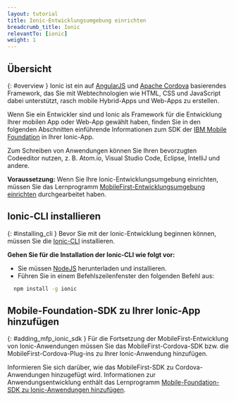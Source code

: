 ```yaml
---
layout: tutorial
title: Ionic-Entwicklungsumgebung einrichten
breadcrumb_title: Ionic
relevantTo: [ionic]
weight: 1
---
```

<!-- NLS_CHARSET=UTF-8 -->
## Übersicht
{: #overview }
Ionic ist ein auf [AngularJS](https://angularjs.org/) und [Apache Cordova](https://cordova.apache.org/) basierendes Framework, das Sie mit Webtechnologien wie HTML, CSS und JavaScript dabei unterstützt, rasch mobile Hybrid-Apps und Web-Apps zu erstellen.

Wenn Sie ein Entwickler sind und Ionic als Framework für die Entwicklung Ihrer mobilen App oder Web-App gewählt haben, finden Sie in den folgenden Abschnitten einführende Informationen zum SDK der [IBM Mobile Foundation](http://mobilefirstplatform.ibmcloud.com) in Ihrer Ionic-App.

Zum Schreiben von Anwendungen können Sie Ihren bevorzugten Codeeditor nutzen, z. B. Atom.io, Visual Studio Code, Eclipse, IntelliJ und andere.

**Voraussetzung:** Wenn Sie Ihre Ionic-Entwicklungsumgebung einrichten, müssen Sie das Lernprogramm [MobileFirst-Entwicklungsumgebung einrichten](https://mobilefirstplatform.ibmcloud.com/tutorials/en/foundation/8.0/installation-configuration/development/mobilefirst) durchgearbeitet haben.

## Ionic-CLI installieren
{: #installing_cli }
Bevor Sie mit der Ionic-Entwicklung beginnen können, müssen Sie die [Ionic-CLI](https://ionicframework.com/docs/cli/) installieren.

**Gehen Sie für die Installation der Ionic-CLI wie folgt vor:**

* Sie müssen [NodeJS](https://nodejs.org/en/) herunterladen und installieren.
* Führen Sie in einem Befehlszeilenfenster den folgenden Befehl aus:
```bash  
  npm install -g ionic
```  

## Mobile-Foundation-SDK zu Ihrer Ionic-App hinzufügen
{: #adding_mfp_ionic_sdk }
Für die Fortsetzung der MobileFirst-Entwicklung von Ionic-Anwendungen müssen Sie das MobileFirst-Cordova-SDK bzw. die MobileFirst-Cordova-Plug-ins zu Ihrer Ionic-Anwendung hinzufügen.

Informieren Sie sich darüber, wie das MobileFirst-SDK zu Cordova-Anwendungen hinzugefügt wird.
Informationen zur Anwendungsentwicklung enthält das Lernprogramm [Mobile-Foundation-SDK zu Ionic-Anwendungen hinzufügen]({{site.baseurl}}/tutorials/en/foundation/8.0/application-development/sdk/ionic).
